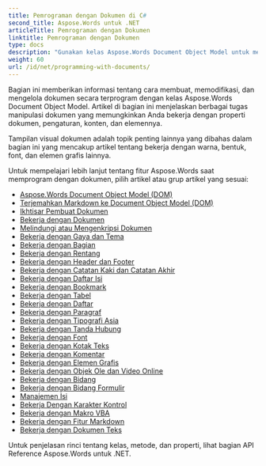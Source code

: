 ```yaml
---
title: Pemrograman dengan Dokumen di C#
second_title: Aspose.Words untuk .NET
articleTitle: Pemrograman dengan Dokumen
linktitle: Pemrograman dengan Dokumen
type: docs
description: "Gunakan kelas Aspose.Words Document Object Model untuk membuat, memodifikasi, dan mengelola dokumen .NET secara terprogram menggunakan C#. Bekerja dengan properti dokumen, pengaturan, dan konten, serta tampilan dokumen melalui pengelolaan warna, bentuk, font, dan grafik lainnya."
weight: 60
url: /id/net/programming-with-documents/
---
```


Bagian ini memberikan informasi tentang cara membuat, memodifikasi, dan mengelola dokumen secara terprogram dengan kelas Aspose.Words Document Object Model. Artikel di bagian ini menjelaskan berbagai tugas manipulasi dokumen yang memungkinkan Anda bekerja dengan properti dokumen, pengaturan, konten, dan elemennya.

Tampilan visual dokumen adalah topik penting lainnya yang dibahas dalam bagian ini yang mencakup artikel tentang bekerja dengan warna, bentuk, font, dan elemen grafis lainnya.

Untuk mempelajari lebih lanjut tentang fitur Aspose.Words saat memprogram dengan dokumen, pilih artikel atau grup artikel yang sesuai:

- [Aspose.Words Document Object Model (DOM)](/words/id/net/aspose-words-document-object-model/)
- [Terjemahkan Markdown ke Document Object Model (DOM)](/words/id/net/translate-markdown-to-document-object-model/)
- [Ikhtisar Pembuat Dokumen](/words/id/net/document-builder-overview/)
- [Bekerja dengan Dokumen](/words/id/net/working-with-document/)
- [Melindungi atau Mengenkripsi Dokumen](/words/id/net/protect-or-encrypt-a-document/)
- [Bekerja dengan Gaya dan Tema](/words/id/net/working-with-styles-and-themes/)
- [Bekerja dengan Bagian](/words/id/net/working-with-sections/)
- [Bekerja dengan Rentang](/words/id/net/working-with-ranges/)
- [Bekerja dengan Header dan Footer](/words/id/net/working-with-headers-and-footers/)
- [Bekerja dengan Catatan Kaki dan Catatan Akhir](/words/id/net/working-with-footnote-and-endnote/)
- [Bekerja dengan Daftar Isi](/words/id/net/working-with-table-of-contents/)
- [Bekerja dengan Bookmark](/words/id/net/working-with-bookmarks/)
- [Bekerja dengan Tabel](/words/id/net/working-with-tables/)
- [Bekerja dengan Daftar](/words/id/net/working-with-lists/)
- [Bekerja dengan Paragraf](/words/id/net/working-with-paragraphs/)
- [Bekerja dengan Tipografi Asia](/words/id/net/working-with-asian-typography/)
- [Bekerja dengan Tanda Hubung](/words/id/net/working-with-hyphenation/)
- [Bekerja dengan Font](/words/id/net/working-with-fonts/)
- [Bekerja dengan Kotak Teks](/words/id/net/working-with-textboxes/)
- [Bekerja dengan Komentar](/words/id/net/working-with-comments/)
- [Bekerja dengan Elemen Grafis](/words/net/working-with-graphic-elements/)
- [Bekerja dengan Objek Ole dan Video Online](/words/net/working-with-ole-objects-and-online-video/)
- [Bekerja dengan Bidang](/words/id/net/working-with-fields/)
- [Bekerja dengan Bidang Formulir](/words/id/net/working-with-form-fields/)
- [Manajemen Isi](/words/net/contents-management/)
- [Bekerja Dengan Karakter Kontrol](/words/id/net/working-with-control-characters/)
- [Bekerja dengan Makro VBA](/words/id/net/working-with-vba-macros/)
- [Bekerja dengan Fitur Markdown](/words/id/net/working-with-markdown-features/)
- [Bekerja dengan Dokumen Teks](/words/net/working-with-text-document/)

Untuk penjelasan rinci tentang kelas, metode, dan properti, lihat bagian API Reference Aspose.Words untuk .NET.